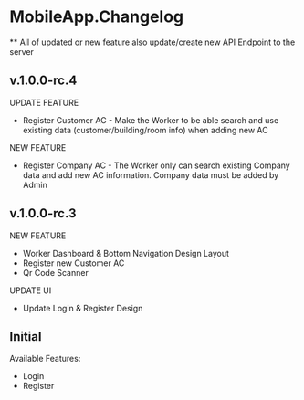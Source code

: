 # MobileApp.Changelog
** All of updated or new feature also update/create new API Endpoint to the server

## v.1.0.0-rc.4
UPDATE FEATURE
* Register Customer AC - Make the Worker to be able search and use existing data (customer/building/room info) when adding new AC

NEW FEATURE
* Register Company AC - The Worker only can search existing Company data and add new AC information. Company data must be added by Admin


## v.1.0.0-rc.3
NEW FEATURE
* Worker Dashboard & Bottom Navigation Design Layout
* Register new Customer AC
* Qr Code Scanner

UPDATE UI
* Update Login & Register Design

## Initial
Available Features:
* Login
* Register
